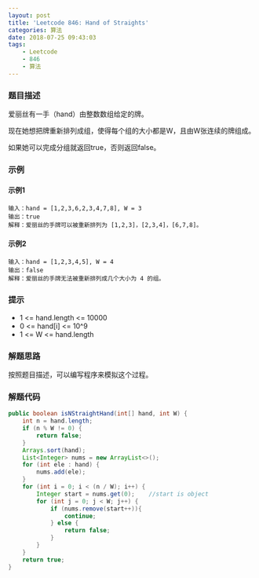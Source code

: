 ```yaml
---
layout: post
title: 'Leetcode 846: Hand of Straights'
categories: 算法
date: 2018-07-25 09:43:03
tags:
    - Leetcode
    - 846
    - 算法
---
```

### 题目描述
爱丽丝有一手（hand）由整数数组给定的牌。 

现在她想把牌重新排列成组，使得每个组的大小都是W，且由W张连续的牌组成。

如果她可以完成分组就返回true，否则返回false。
<!--more-->
### 示例
#### 示例1
```shell
输入：hand = [1,2,3,6,2,3,4,7,8], W = 3
输出：true
解释：爱丽丝的手牌可以被重新排列为 [1,2,3]，[2,3,4]，[6,7,8]。
```
#### 示例2
```shell
输入：hand = [1,2,3,4,5], W = 4
输出：false
解释：爱丽丝的手牌无法被重新排列成几个大小为 4 的组。
```

### 提示
* 1 <= hand.length <= 10000
* 0 <= hand[i] <= 10^9
* 1 <= W <= hand.length

### 解题思路
按照题目描述，可以编写程序来模拟这个过程。

### 解题代码
```Java
public boolean isNStraightHand(int[] hand, int W) {
    int n = hand.length;
    if (n % W != 0) {
        return false;
    }
    Arrays.sort(hand);
    List<Integer> nums = new ArrayList<>();
    for (int ele : hand) {
        nums.add(ele);
    }
    for (int i = 0; i < (n / W); i++) {
        Integer start = nums.get(0);    //start is object
        for (int j = 0; j < W; j++) {
            if (nums.remove(start++)){
                continue;
            } else {
                return false;
            }
        }
    }
    return true;
}
```
